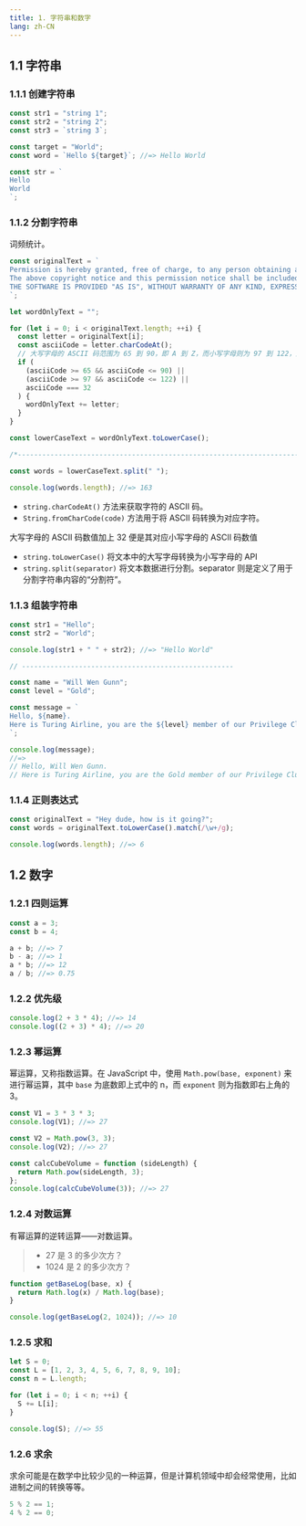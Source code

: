 ```yaml
---
title: 1. 字符串和数字
lang: zh-CN
---
```


## 1.1 字符串

### 1.1.1 创建字符串

```js
const str1 = "string 1";
const str2 = "string 2";
const str3 = `string 3`;

const target = "World";
const word = `Hello ${target}`; //=> Hello World

const str = `
Hello
World
`;
```

### 1.1.2 分割字符串

词频统计。

```js
const originalText = `
Permission is hereby granted, free of charge, to any person obtaining a copy of this software and associated documentation files (the "Software"), to deal in the Software without restriction, including without limitation the rights to use, copy, modify, merge, publish, distribute, sublicense, and/or sell copies of the Software, and to permit persons to whom the Software is furnished to do so, subject to the following conditions:
The above copyright notice and this permission notice shall be included in all copies or substantial portions of the Software.
THE SOFTWARE IS PROVIDED "AS IS", WITHOUT WARRANTY OF ANY KIND, EXPRESS OR IMPLIED, INCLUDING BUT NOT LIMITED TO THE WARRANTIES OF MERCHANTABILITY, FITNESS FOR A PARTICULAR PURPOSE AND NONINFRINGEMENT. IN NO EVENT SHALL THE AUTHORS OR COPYRIGHT HOLDERS BE LIABLE FOR ANY CLAIM, DAMAGES OR OTHER LIABILITY, WHETHER IN AN ACTION OF CONTRACT, TORT OR OTHERWISE, ARISING FROM, OUT OF OR IN CONNECTION WITH THE SOFTWARE OR THE USE OR OTHER DEALINGS IN THE SOFTWARE.
`;

let wordOnlyText = "";

for (let i = 0; i < originalText.length; ++i) {
  const letter = originalText[i];
  const asciiCode = letter.charCodeAt();
  // 大写字母的 ASCII 码范围为 65 到 90，即 A 到 Z，而小写字母则为 97 到 122，空格的 ASCII 码为 32，换行符的 ASCII 码为 10。
  if (
    (asciiCode >= 65 && asciiCode <= 90) ||
    (asciiCode >= 97 && asciiCode <= 122) ||
    asciiCode === 32
  ) {
    wordOnlyText += letter;
  }
}

const lowerCaseText = wordOnlyText.toLowerCase();

/*---------------------------------------------------------------------*/

const words = lowerCaseText.split(" ");

console.log(words.length); //=> 163
```

- `string.charCodeAt()` 方法来获取字符的 ASCII 码。
- `String.fromCharCode(code)` 方法用于将 ASCII 码转换为对应字符。

大写字母的 ASCII 码数值加上 32 便是其对应小写字母的 ASCII 码数值

- `string.toLowerCase()` 将文本中的大写字母转换为小写字母的 API
- `string.split(separator)` 将文本数据进行分割。separator 则是定义了用于分割字符串内容的“分割符”。

### 1.1.3 组装字符串

```js
const str1 = "Hello";
const str2 = "World";

console.log(str1 + " " + str2); //=> "Hello World"

// ----------------------------------------------------

const name = "Will Wen Gunn";
const level = "Gold";

const message = `
Hello, ${name}.
Here is Turing Airline, you are the ${level} member of our Privilege Club.
`;

console.log(message);
//=>
// Hello, Will Wen Gunn.
// Here is Turing Airline, you are the Gold member of our Privilege Club.
```

### 1.1.4 正则表达式

```js
const originalText = "Hey dude, how is it going?";
const words = originalText.toLowerCase().match(/\w+/g);

console.log(words.length); //=> 6
```

## 1.2 数字

### 1.2.1 四则运算

```js
const a = 3;
const b = 4;

a + b; //=> 7
b - a; //=> 1
a * b; //=> 12
a / b; //=> 0.75
```

### 1.2.2 优先级

```js
console.log(2 + 3 * 4); //=> 14
console.log((2 + 3) * 4); //=> 20
```

### 1.2.3 幂运算

幂运算，又称指数运算。在 JavaScript 中，使用 `Math.pow(base, exponent)` 来进行幂运算，其中 `base` 为底数即上式中的 n，而 `exponent` 则为指数即右上角的 3。

```js
const V1 = 3 * 3 * 3;
console.log(V1); //=> 27

const V2 = Math.pow(3, 3);
console.log(V2); //=> 27

const calcCubeVolume = function (sideLength) {
  return Math.pow(sideLength, 3);
};
console.log(calcCubeVolume(3)); //=> 27
```

### 1.2.4 对数运算

有幂运算的逆转运算——对数运算。

> - 27 是 3 的多少次方？
> - 1024 是 2 的多少次方？

```js
function getBaseLog(base, x) {
  return Math.log(x) / Math.log(base);
}

console.log(getBaseLog(2, 1024)); //=> 10
```

### 1.2.5 求和

```js
let S = 0;
const L = [1, 2, 3, 4, 5, 6, 7, 8, 9, 10];
const n = L.length;

for (let i = 0; i < n; ++i) {
  S += L[i];
}

console.log(S); //=> 55
```

### 1.2.6 求余

求余可能是在数学中比较少见的一种运算，但是计算机领域中却会经常使用，比如进制之间的转换等等。

```js
5 % 2 == 1;
4 % 2 == 0;
```
